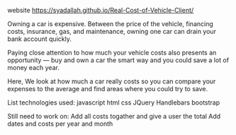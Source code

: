 website https://syadallah.github.io/Real-Cost-of-Vehicle-Client/

Owning a car is expensive. Between the price of the vehicle, financing costs, insurance, gas, and maintenance, owning one car can drain your bank account quickly.

Paying close attention to how much your vehicle costs also presents an opportunity — buy and own a car the smart way and you could save a lot of money each year.

Here, We look at how much a car really costs so you can compare your expenses to the average and find areas where you could try to save.


List technologies used:
javascript
html
css
JQuery
Handlebars
bootstrap



Still need to work on:
Add all costs togather and give a user the total
Add dates and costs per year and month
